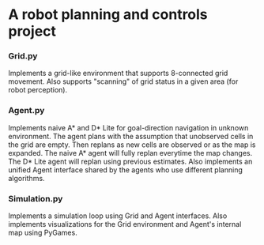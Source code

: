 # A robot planning and controls project


### Grid.py
Implements a grid-like environment that supports 8-connected grid movement. Also supports "scanning" of grid status in a given area (for robot perception).

### Agent.py
Implements naive A* and D* Lite for goal-direction navigation in unknown environment. The agent plans with the assumption that unobserved cells in the grid are empty. Then replans as new cells are observed or as the map is expanded. The naive A* agent will fully replan everytime the map changes. The D* Lite agent will replan using previous estimates. Also implements an unified Agent interface shared by the agents who use different planning algorithms.

### Simulation.py
Implements a simulation loop using Grid and Agent interfaces. Also implements visualizations for the Grid environment and Agent's internal map using PyGames.